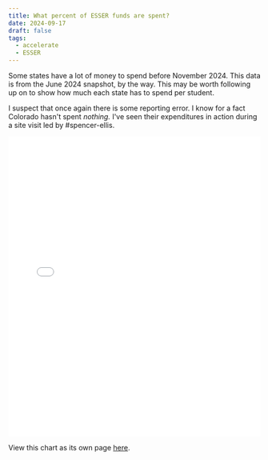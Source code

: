 ```yaml
---
title: What percent of ESSER funds are spent?
date: 2024-09-17
draft: false
tags:
  - accelerate
  - ESSER
---
```

 
Some states have a lot of money to spend before November 2024. This data is from the June 2024 snapshot, by the way. This may be worth following up on to show how much each state has to spend per student.

I suspect that once again there is some reporting error. I know for a fact Colorado hasn't spent *nothing.* I've seen their expenditures in action during a site visit led by #spencer-ellis. 

<iframe src="state_percent_esser_spent.html" width="100%" height="600px" frameborder="0"></iframe>

View this chart as its own page [here](log.jasongodfrey.info/state_percent_esser_spent.html).